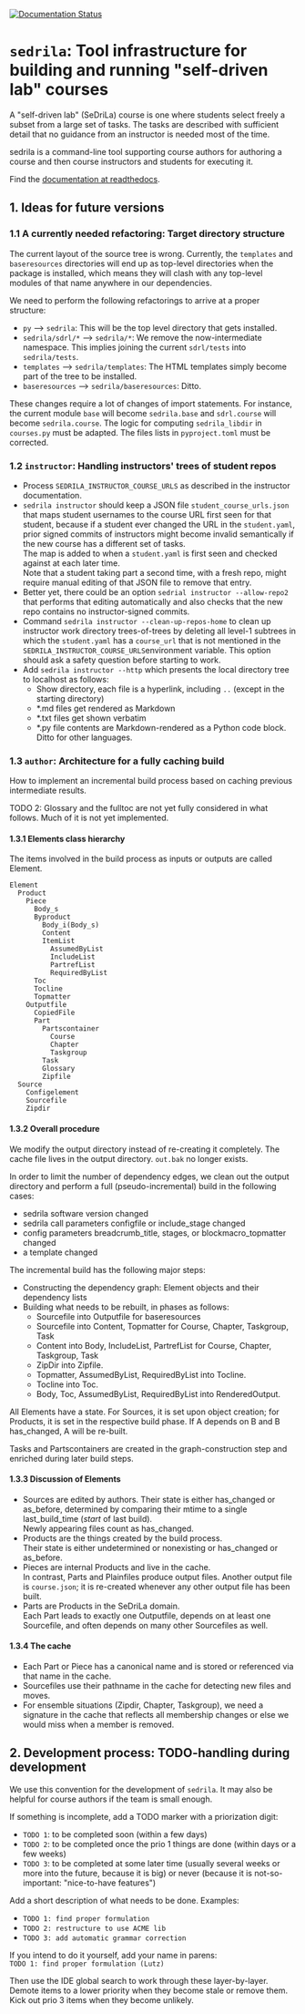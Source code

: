 [![Documentation Status](https://readthedocs.org/projects/sedrila/badge/?version=latest)](https://sedrila.readthedocs.io/en/latest/?badge=latest)

# `sedrila`: Tool infrastructure for building and running "self-driven lab" courses

A "self-driven lab" (SeDriLa) course is one where students select freely 
a subset from a large set of tasks.
The tasks are described with sufficient detail that no guidance from an instructor
is needed most of the time.

sedrila is a command-line tool supporting course authors for authoring a course
and then course instructors and students for executing it.

Find the [documentation at readthedocs](https://sedrila.readthedocs.io).


## 1. Ideas for future versions


### 1.1 A currently needed refactoring: Target directory structure

The current layout of the source tree is wrong.
Currently, the `templates` and `baseresources` directories will end up 
as top-level directories when the package is installed,
which means they will clash with any top-level modules of that name
anywhere in our dependencies.

We need to perform the following refactorings to arrive at a proper structure:

- `py` --> `sedrila`: This will be the top level directory that gets installed.
- `sedrila/sdrl/*` --> `sedrila/*`: We remove the now-intermediate namespace.
  This implies joining the current `sdrl/tests` into `sedrila/tests`.
- `templates` --> `sedrila/templates`: The HTML templates simply become part of the
  tree to be installed.
- `baseresources` --> `sedrila/baseresources`: Ditto.

These changes require a lot of changes of import statements.
For instance, the current module `base` will become `sedrila.base`
and `sdrl.course` will become `sedrila.course`.
The logic for computing `sedrila_libdir` in `courses.py` must be adapted.
The files lists in `pyproject.toml` must be corrected.


### 1.2 `instructor`: Handling instructors' trees of student repos

- Process `SEDRILA_INSTRUCTOR_COURSE_URLS` as described in the instructor documentation.
- `sedrila instructor` should keep a JSON file `student_course_urls.json` that maps student usernames
  to the course URL first seen for that student, because if a student ever changed
  the URL in the `student.yaml`, prior signed commits of instructors might become 
  invalid semantically if the new course has a different set of tasks.  
  The map is added to when a `student.yaml` is first seen
  and checked against at each later time.  
  Note that a student taking part a second time, with a fresh repo,
  might require manual editing of that JSON file to remove that entry.
- Better yet, there could be an option `sedrial instructor --allow-repo2` that 
  performs that editing automatically
  and also checks that the new repo contains no instructor-signed commits.
- Command `sedrila instructor --clean-up-repos-home`
  to clean up instructor work directory trees-of-trees
  by deleting all level-1 subtrees in which the `student.yaml`
  has a `course_url` that is not mentioned in the 
  `SEDRILA_INSTRUCTOR_COURSE_URLS`environment variable.
  This option should ask a safety question before starting to work.
- Add `sedrila instructor --http` which presents the local directory tree to localhost as follows:
    - Show directory, each file is a hyperlink, including `..` (except in the starting directory)
    - *.md files get rendered as Markdown
    - *.txt files get shown verbatim
    - *.py file contents are Markdown-rendered as a Python code block. Ditto for other languages.


### 1.3 `author`: Architecture for a fully caching build

How to implement an incremental build process based on caching previous intermediate results.  

TODO 2: Glossary and the fulltoc are not yet fully considered in what follows.
Much of it is not yet implemented.


#### 1.3.1 Elements class hierarchy

The items involved in the build process as inputs or outputs are called Element.

```
Element
  Product
    Piece
      Body_s
      Byproduct
        Body_i(Body_s)
        Content
        ItemList
          AssumedByList
          IncludeList
          PartrefList
          RequiredByList
      Toc
      Tocline
      Topmatter
    Outputfile
      CopiedFile
      Part
        Partscontainer
          Course
          Chapter
          Taskgroup
        Task
        Glossary
        Zipfile
  Source
    Configelement
    Sourcefile
    Zipdir      
```

#### 1.3.2 Overall procedure

We modify the output directory instead of re-creating it completely.
The cache file lives in the output directory.
`out.bak` no longer exists.

In order to limit the number of dependency edges, we clean out the output directory
and perform a full (pseudo-incremental) build in the following cases:

- sedrila software version changed
- sedrila call parameters configfile or include_stage changed
- config parameters breadcrumb_title, stages, or blockmacro_topmatter changed
- a template changed


The incremental build has the following major steps:

- Constructing the dependency graph: Element objects and their dependency lists
- Building what needs to be rebuilt, in phases as follows:
    - Sourcefile into Outputfile for baseresources 
    - Sourcefile into Content, Topmatter for Course, Chapter, Taskgroup, Task  
    - Content into Body, IncludeList, PartrefList for Course, Chapter, Taskgroup, Task  
    - ZipDir into Zipfile.
    - Topmatter, AssumedByList, RequiredByList into Tocline.
    - Tocline into Toc.
    - Body, Toc, AssumedByList, RequiredByList into RenderedOutput.

All Elements have a state. 
For Sources, it is set upon object creation; 
for Products, it is set in the respective build phase.
If A depends on B and B has_changed, A will be re-built.

Tasks and Partscontainers are created in the graph-construction step
and enriched during later build steps.


#### 1.3.3 Discussion of Elements

- Sources are edited by authors. Their state is either has_changed or as_before,
  determined by comparing their mtime to a single last_build_time (_start_ of last build).  
  Newly appearing files count as has_changed.
- Products are the things created by the build process.  
  Their state is either undetermined or nonexisting or has_changed or as_before.  
- Pieces are internal Products and live in the cache.  
  In contrast, Parts and Plainfiles produce output files.
  Another output file is `course.json`; it is re-created whenever any other output file has been built.
- Parts are Products in the SeDriLa domain.  
  Each Part leads to exactly one Outputfile, depends on at least one Sourcefile, and often
  depends on many other Sourcefiles as well.  


#### 1.3.4 The cache

- Each Part or Piece has a canonical name and is stored or referenced via that name in the cache.  
- Sourcefiles use their pathname in the cache for detecting new files and moves.
- For ensemble situations (Zipdir, Chapter, Taskgroup), we need a signature in the cache that reflects
  all membership changes or else we would miss when a member is removed.


## 2. Development process: TODO-handling during development

We use this convention for the development of `sedrila`.
It may also be helpful for course authors if the team is small enough.

If something is incomplete, add a TODO marker with a priorization digit:
- `TODO 1`: to be completed soon (within a few days)
- `TODO 2`: to be completed once the prio 1 things are done (within days or a few weeks)
- `TODO 3`: to be completed at some later time (usually several weeks or more into the future,
  because it is big) or never (because it is not-so-important: "nice-to-have features")

Add a short description of what needs to be done. Examples:
- `TODO 1: find proper formulation`
- `TODO 2: restructure to use ACME lib`
- `TODO 3: add automatic grammar correction`

If you intend to do it yourself, add your name in parens:  
`TODO 1: find proper formulation (Lutz)`

Then use the IDE global search to work through these layer-by-layer.
Demote items to a lower priority when they become stale or remove them.
Kick out prio 3 items when they become unlikely.
